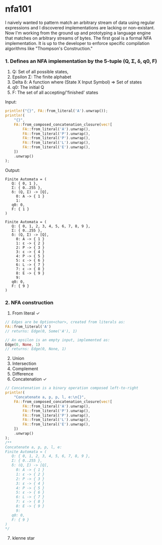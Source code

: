 # nfa101

I naively wanted to pattern match an arbitrary stream of data using regular expressions and I discovered implementations are lacking or non-existant. Now I'm working from the ground up and prototyping a language engine that matches on arbitrary streams of bytes. The first goal is a formal NFA implementation. It is up to the developer to enforce specific compilation algorithms like "Thompson's Construction."

### 1. Defines an NFA implementation by the 5-tuple (Q, Σ, δ, q0, F)

1. Q: Set of all possible states,
2. Epsilon Σ: The finite alphabet
3. Delta δ: A function where (State X Input Symbol) => Set of states
4. q0: The initial Q
5. F: The set of all accepting/'finished' states

Input:

```rust
println!("{}", FA::from_literal('A').unwrap());
println!(
    "{}",
    FA::from_composed_concatenation_closure(vec![
        FA::from_literal('A').unwrap(),
        FA::from_literal('P').unwrap(),
        FA::from_literal('P').unwrap(),
        FA::from_literal('L').unwrap(),
        FA::from_literal('E').unwrap(),
    ])
    .unwrap()
);
```

Output:

```
Finite Automata = (
   Q: { 0, 1 },
   Σ: { 0..255 },
   δ: (Q, Σ) -> [Q],
     0: A -> { 1 }
     1:
   q0: 0,
   F: { 1 }
)

Finite Automata = (
   Q: { 0, 1, 2, 3, 4, 5, 6, 7, 8, 9 },
   Σ: { 0..255 },
   δ: (Q, Σ) -> [Q],
     0: A -> { 1 }
     1: ε -> { 2 }
     2: P -> { 3 }
     3: ε -> { 4 }
     4: P -> { 5 }
     5: ε -> { 6 }
     6: L -> { 7 }
     7: ε -> { 8 }
     8: E -> { 9 }
     9:
   q0: 0,
   F: { 9 }
)
```

### 2. NFA construction

1. From literal ✓

```rust
// Edges are be Option<char>, created from literals as:
FA::from_literal('A')
// returns: Edge(0, Some('A'), 1)
```

```rust
// An epsilon is an empty input, implemented as:
Edge(0, None, 1)
// returns: Edge(0, None, 1)
```

2. Union
3. Intersection
4. Complement
5. Difference
6. Concatenation ✓

```rust
// Concatenation is a binary operation composed left-to-right
println!(
    "Concatenate a, p, p, l, e:\n{}",
    FA::from_composed_concatenation_closure(vec![
        FA::from_literal('A').unwrap(),
        FA::from_literal('P').unwrap(),
        FA::from_literal('P').unwrap(),
        FA::from_literal('L').unwrap(),
        FA::from_literal('E').unwrap(),
    ])
    .unwrap()
);
/**
Concatenate a, p, p, l, e:
Finite Automata = (
   Q: { 0, 1, 2, 3, 4, 5, 6, 7, 8, 9 },
   Σ: { 0..255 },
   δ: (Q, Σ) -> [Q],
     0: A -> { 1 }
     1: ε -> { 2 }
     2: P -> { 3 }
     3: ε -> { 4 }
     4: P -> { 5 }
     5: ε -> { 6 }
     6: L -> { 7 }
     7: ε -> { 8 }
     8: E -> { 9 }
     9:
   q0: 0,
   F: { 9 }
)
*/
```

7. klenne star
